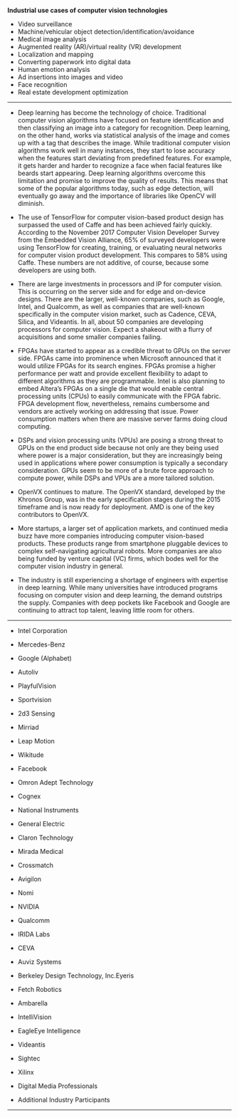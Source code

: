 
**Industrial use cases of computer vision technologies**

* Video surveillance
* Machine/vehicular object detection/identification/avoidance
* Medical image analysis
* Augmented reality (AR)/virtual reality (VR) development
* Localization and mapping
* Converting paperwork into digital data
* Human emotion analysis
* Ad insertions into images and video
* Face recognition
* Real estate development optimization

------------

* Deep learning has become the technology of choice. Traditional computer
vision algorithms have focused on feature identification and then classifying an
image into a category for recognition. Deep learning, on the other hand, works via
statistical analysis of the image and comes up with a tag that describes the image.
While traditional computer vision algorithms work well in many instances, they start
to lose accuracy when the features start deviating from predefined features. For
example, it gets harder and harder to recognize a face when facial features like
beards start appearing. Deep learning algorithms overcome this limitation and
promise to improve the quality of results. This means that some of the popular
algorithms today, such as edge detection, will eventually go away and the
importance of libraries like OpenCV will diminish.

*  The use of TensorFlow for computer vision-based product design has
surpassed the used of Caffe and has been achieved fairly quickly. According to
the November 2017 Computer Vision Developer Survey from the Embedded Vision
Alliance, 65% of surveyed developers were using TensorFlow for creating, training,
or evaluating neural networks for computer vision product development. This
compares to 58% using Caffe. These numbers are not additive, of course, because
some developers are using both. 

* There are large investments in processors and IP for computer vision. This is
occurring on the server side and for edge and on-device designs. There are the
larger, well-known companies, such as Google, Intel, and Qualcomm, as well as
companies that are well-known specifically in the computer vision market, such as
Cadence, CEVA, Silica, and Videantis. In all, about 50 companies are developing
processors for computer vision. Expect a shakeout with a flurry of acquisitions and
some smaller companies failing.

* FPGAs have started to appear as a credible threat to GPUs on the server side.
FPGAs came into prominence when Microsoft announced that it would utilize
FPGAs for its search engines. FPGAs promise a higher performance per watt and
provide excellent flexibility to adapt to different algorithms as they are
programmable. Intel is also planning to embed Altera’s FPGAs on a single die that
would enable central processing units (CPUs) to easily communicate with the
FPGA fabric. FPGA development flow, nevertheless, remains cumbersome and
vendors are actively working on addressing that issue. Power consumption matters
when there are massive server farms doing cloud computing.

* DSPs and vision processing units (VPUs) are posing a strong threat to GPUs
on the end product side because not only are they being used where power is a
major consideration, but they are increasingly being used in applications where
power consumption is typically a secondary consideration. GPUs seem to be more
of a brute force approach to compute power, while DSPs and VPUs are a more
tailored solution.

* OpenVX continues to mature. The OpenVX standard, developed by the Khronos
Group, was in the early specification stages during the 2015 timeframe and is now
ready for deployment. AMD is one of the key contributors to OpenVX.

* More startups, a larger set of application markets, and continued media buzz
have more companies introducing computer vision-based products. These
products range from smartphone pluggable devices to complex self-navigating
agricultural robots. More companies are also being funded by venture capital (VC)
firms, which bodes well for the computer vision industry in general.

* The industry is still experiencing a shortage of engineers with expertise in
deep learning. While many universities have introduced programs focusing on
computer vision and deep learning, the demand outstrips the supply. Companies
with deep pockets like Facebook and Google are continuing to attract top talent,
leaving little room for others. 

---------------------

- Intel Corporation

- Mercedes-Benz

- Google (Alphabet)

- Autoliv

- PlayfulVision

- Sportvision

- 2d3 Sensing

- Mirriad

- Leap Motion

- Wikitude

- Facebook

- Omron Adept Technology

- Cognex

- National Instruments

- General Electric

- Claron Technology

- Mirada Medical

- Crossmatch

- Avigilon

- Nomi

- NVIDIA

- Qualcomm

- IRIDA Labs

- CEVA

- Auviz Systems

- Berkeley Design Technology, Inc.Eyeris

- Fetch Robotics

- Ambarella

- IntelliVision

- EagleEye Intelligence

- Videantis

- Sightec

- Xilinx

- Digital Media Professionals

- Additional Industry Participants

---------------------
